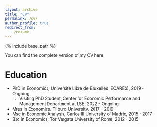```yaml
---
layout: archive
title: "CV"
permalink: /cv/
author_profile: true
redirect_from:
  - /resume
---
```


{% include base_path %}


You can find the complete version of my CV <a href="https://fabrizioleone.github.io/files/CV_Fabrizio_Leone.pdf" style="text-decoration: none" target="_blank">here</a>.


Education
======
* PhD in Economics, Université Libre de Bruxelles (ECARES), 2019 - Ongoing
  *  Visiting PhD Student, Center for Economic Performance and Management Department at LSE, 2022 - Ongoing
* Mres in Economics, Tilburg University, 2017 - 2019
* Msc in Economic Analysis, Carlos III University of Madrid, 2015 - 2017
* Bsc in Economics, Tor Vergata University of Rome, 2012 - 2015


